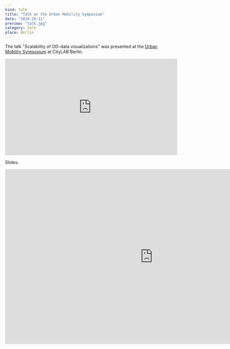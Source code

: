 ```yaml
---
kind: talk
title: "Talk at the Urban Mobility Symposium"
date: "2019-10-11"
preview: "talk.jpg"
category: talk
place: Berlin
---
```

The talk "Scalability of OD-data visualizations" was presented at the [Urban Mobility Symposium](https://www.citylab-berlin.org/events/mobilitysymposium_en/) at CityLAB Berlin.
             
<iframe width="560" height="315" src="https://www.youtube-nocookie.com/embed/Cr6JtLRmSa8?rel=0" frameborder="0" allow="accelerometer; autoplay; encrypted-media; gyroscope; picture-in-picture" allowfullscreen></iframe>

Slides:     

<iframe src="https://docs.google.com/presentation/d/e/2PACX-1vSQh9EZUB3p4NX1SiikVnhCq5-g0SDid4oS6lbz3Boezb6NrGEzSCUqv67uctVXLGJHmAfGAoC5ITch/embed?start=false&loop=false&delayms=3000" frameborder="0" width="960" height="569" allowfullscreen="true" mozallowfullscreen="true" webkitallowfullscreen="true"></iframe>

              
